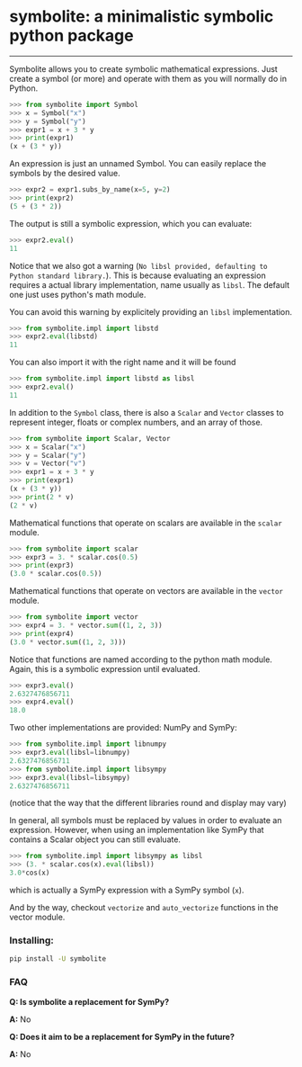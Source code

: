 # symbolite: a minimalistic symbolic python package

______________________________________________________________________

Symbolite allows you to create symbolic mathematical
expressions. Just create a symbol (or more) and operate with them as you
will normally do in Python.

```python
>>> from symbolite import Symbol
>>> x = Symbol("x")
>>> y = Symbol("y")
>>> expr1 = x + 3 * y
>>> print(expr1)
(x + (3 * y))
```

An expression is just an unnamed Symbol.
You can easily replace the symbols by the desired value.

```python
>>> expr2 = expr1.subs_by_name(x=5, y=2)
>>> print(expr2)
(5 + (3 * 2))
```

The output is still a symbolic expression, which you can evaluate:

```python
>>> expr2.eval()
11
```

Notice that we also got a warning (`No libsl provided, defaulting to Python standard library.`).
This is because evaluating an expression requires a actual library implementation,
name usually as `libsl`. The default one just uses python's math module.

You can avoid this warning by explicitely providing an `libsl` implementation.

```python
>>> from symbolite.impl import libstd
>>> expr2.eval(libstd)
11
```

You can also import it with the right name and it will be found

```python
>>> from symbolite.impl import libstd as libsl
>>> expr2.eval()
11
```

In addition to the `Symbol` class, there is also a `Scalar` and `Vector` classes 
to represent integer, floats or complex numbers, and an array of those.

```python
>>> from symbolite import Scalar, Vector
>>> x = Scalar("x")
>>> y = Scalar("y")
>>> v = Vector("v")
>>> expr1 = x + 3 * y
>>> print(expr1)
(x + (3 * y))
>>> print(2 * v)
(2 * v)
```

Mathematical functions that operate on scalars are available in the `scalar` module.

```python
>>> from symbolite import scalar
>>> expr3 = 3. * scalar.cos(0.5)
>>> print(expr3)
(3.0 * scalar.cos(0.5))
```

Mathematical functions that operate on vectors are available in the `vector` module.

```python
>>> from symbolite import vector
>>> expr4 = 3. * vector.sum((1, 2, 3))
>>> print(expr4)
(3.0 * vector.sum((1, 2, 3)))
```

Notice that functions are named according to the python math module.
Again, this is a symbolic expression until evaluated.

```python
>>> expr3.eval()
2.6327476856711
>>> expr4.eval()
18.0
```

Two other implementations are provided: NumPy and SymPy:

```python
>>> from symbolite.impl import libnumpy
>>> expr3.eval(libsl=libnumpy)
2.6327476856711
>>> from symbolite.impl import libsympy
>>> expr3.eval(libsl=libsympy)
2.6327476856711
```

(notice that the way that the different libraries round and
display may vary)

In general, all symbols must be replaced by values in order
to evaluate an expression. However, when using an implementation
like SymPy that contains a Scalar object you can still evaluate.

```python
>>> from symbolite.impl import libsympy as libsl
>>> (3. * scalar.cos(x).eval(libsl))
3.0*cos(x)
```

which is actually a SymPy expression with a SymPy symbol (`x`).

And by the way, checkout `vectorize` and `auto_vectorize` functions
in the vector module.

### Installing:

```bash
pip install -U symbolite
```

### FAQ

**Q: Is symbolite a replacement for SymPy?**

**A:** No

**Q: Does it aim to be a replacement for SymPy in the future?**

**A:** No
